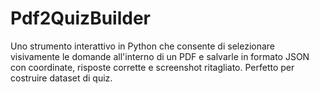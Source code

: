 # Pdf2QuizBuilder
Uno strumento interattivo in Python che consente di selezionare visivamente le domande all'interno di un PDF e salvarle in formato JSON con coordinate, risposte corrette e screenshot ritagliato. Perfetto per costruire dataset di quiz.
